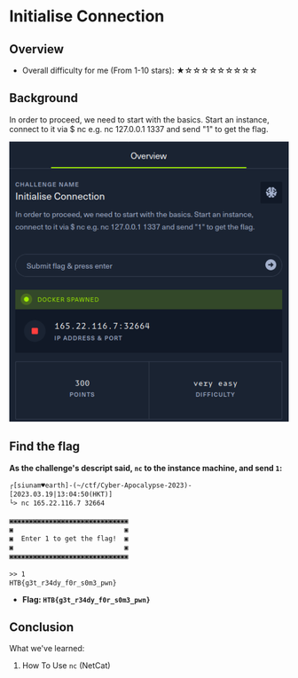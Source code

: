 # Initialise Connection

## Overview

- Overall difficulty for me (From 1-10 stars): ★☆☆☆☆☆☆☆☆☆

## Background

In order to proceed, we need to start with the basics. Start an instance, connect to it via $ nc e.g. nc 127.0.0.1 1337 and send "1" to get the flag.

![](https://github.com/siunam321/CTF-Writeups/blob/main/Cyber-Apocalypse-2023/images/Pasted%20image%2020230319130432.png)

## Find the flag

**As the challenge's descript said, `nc` to the instance machine, and send `1`:**
```
┌[siunam♥earth]-(~/ctf/Cyber-Apocalypse-2023)-[2023.03.19|13:04:50(HKT)]
└> nc 165.22.116.7 32664          

▣▣▣▣▣▣▣▣▣▣▣▣▣▣▣▣▣▣▣▣▣▣▣▣▣▣▣▣▣▣
▣                            ▣
▣  Enter 1 to get the flag!  ▣
▣                            ▣
▣▣▣▣▣▣▣▣▣▣▣▣▣▣▣▣▣▣▣▣▣▣▣▣▣▣▣▣▣▣

>> 1
HTB{g3t_r34dy_f0r_s0m3_pwn}
```

- **Flag: `HTB{g3t_r34dy_f0r_s0m3_pwn}`**

## Conclusion

What we've learned:

1. How To Use `nc` (NetCat)